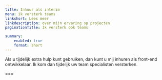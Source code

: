 ```yaml
---
title: Inhuur als interim
menu: ik versterk teams
linkshort: Lees meer
linkdescription: over mijn ervaring op projecten
paginationTitle: Ik versterk ook teams

summary:
    enabled: true
    format: short
---
```


Als u tijdelijk extra hulp kunt gebruiken, dan kunt u mij inhuren als front-end ontwikkelaar. Ik kom dan tijdelijk uw team specialisten versterken.

===

